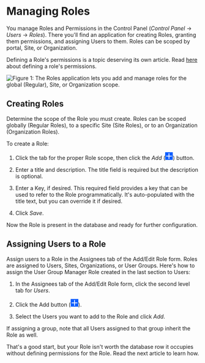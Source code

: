 # Managing Roles [](id=managing-roles)

You manage Roles and Permissions in the Control Panel (*Control Panel* &rarr;
*Users* &rarr; *Roles*). There you'll find an application for creating Roles,
granting them permissions, and assigning Users to them. Roles can be scoped by
portal, Site, or Organization.

Defining a Role's permissions is a topic deserving its own article. Read
[here](/discover/portal/-/knowledge_base/7-1/defining-role-permissions) about
defining a role's permissions.

![Figure 1: The Roles application lets you add and manage roles for the global (Regular), Site, or Organization scope.](../../../images/roles-app.png)

## Creating Roles [](id=creating-roles)

Determine the scope of the Role you must create. Roles can be scoped globally
(Regular Roles), to a specific Site (Site Roles), or to an Organization
(Organization Roles). 

To create a Role:

1.  Click the tab for the proper Role scope, then click the *Add*
    (![Add](../../../images/icon-add.png)) button. 

2.  Enter a title and description. The title field is required but the
    description is optional. 

3.  Enter a Key, if desired. This required field provides a key that can be
    used to refer to the Role programmatically. It's auto-populated with the
    title text, but you can override it if desired.

4.  Click *Save*.

Now the Role is present in the database and ready for further configuration.

## Assigning Users to a Role [](id=assigning-users-to-a-role)

Assign users to a Role in the Assignees tab of the Add/Edit Role
form. Roles are assigned to Users, Sites, Organizations, or User Groups.
Here's how to assign the User Group Manager Role created in the last section to
Users:

1.  In the Assignees tab of the Add/Edit Role form, click the second level tab
    for *Users*.

2.  Click the Add button (![Add](../../../images/icon-add.png)).

3.  Select the Users you want to add to the Role and click *Add*.

If assigning a group, note that all Users assigned to that group inherit the
Role as well. 

That's a good start, but your Role isn't worth the database row it occupies
without defining permissions for the Role. Read the next article to learn
how.
